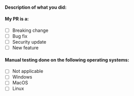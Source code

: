 <!--
Hello 👋 Thank you for submitting a pull request.
-->

#### Description of what you did:

<!--
Replace [ ] by [x] to check these checkboxes!
-->

#### My PR is a:

- [ ] Breaking change
- [ ] Bug fix
- [ ] Security update
- [ ] New feature

#### Manual testing done on the following operating systems:

- [ ] Not applicable
- [ ] Windows
- [ ] MacOS
- [ ] Linux